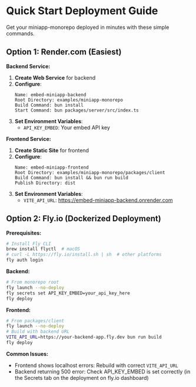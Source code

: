 # Quick Start Deployment Guide

Get your miniapp-monorepo deployed in minutes with these simple commands.

## Option 1: Render.com (Easiest)

**Backend Service:**
1. **Create Web Service** for backend
2. **Configure**:
   ```
   Name: embed-miniapp-backend
   Root Directory: examples/miniapp-monorepo
   Build Command: bun install
   Start Command: bun packages/server/src/index.ts
   ```
3. **Set Environment Variables**:
   - `API_KEY_EMBED`: Your embed API key

**Frontend Service:**
1. **Create Static Site** for frontend
2. **Configure**:
   ```
   Name: embed-miniapp-frontend
   Root Directory: examples/miniapp-monorepo/packages/client
   Build Command: bun install && bun run build
   Publish Directory: dist
   ```
3. **Set Environment Variables**:
   - `VITE_API_URL`: https://embed-miniapp-backend.onrender.com

## Option 2: Fly.io (Dockerized Deployment)

**Prerequisites:**
```bash
# Install Fly CLI
brew install flyctl  # macOS
# curl -L https://fly.io/install.sh | sh  # other platforms
fly auth login
```

**Backend:**
```bash
# From monorepo root
fly launch --no-deploy
fly secrets set API_KEY_EMBED=your_api_key_here
fly deploy
```

**Frontend:**
```bash
# From packages/client
fly launch --no-deploy
# Build with backend URL
VITE_API_URL=https://your-backend-app.fly.dev bun run build
fly deploy
```

**Common Issues:**
- Frontend shows localhost errors: Rebuild with correct `VITE_API_URL`
- Backend returning 500 error: Check API_KEY_EMBED is set correctly (in the Secrets tab on the deployment on fly.io dashboard)
